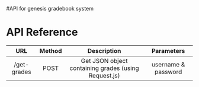 #API for genesis gradebook system

# API Reference

| URL | Method | Description | Parameters |
|:-------------------------------:|:------:|:---------------------------------------:|:-----------------------------------:|
| /get-grades | POST | Get JSON object containing grades (using Request.js) | username & password |
